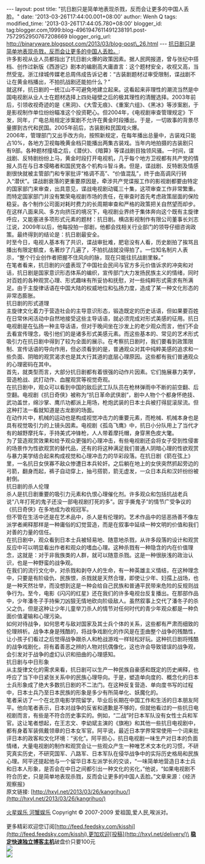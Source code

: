 --- layout: post title:
"抗日剧只是简单地表现杀戮，反而会让更多的中国人丢脸。" date:
'2013-03-26T17:44:00.001+08:00' author: Wenh Q tags: modified\_time:
'2013-03-26T17:44:05.780+08:00' blogger\_id:
tag:blogger.com,1999:blog-4961947611491238191.post-7572952950767208669
blogger\_orig\_url:
http://binaryware.blogspot.com/2013/03/blog-post\_26.html ---
[抗日剧只是简单地表现杀戮，反而会让更多的中国人丢脸。](http://hxyl.net/2013/03/26/kangrihuo/):
\
许多影视从业人员都指出了抗日剧火爆的政策因素。据人民网报道，曾与张纪中搭档、创作过新版《西游记》剧本的编剧高大庸直言：这个题材安全，收视又高，当然受宠。浙江绿城传媒老总周伟成告诉记者：“古装剧题材过审受限制，谍战剧不让在黄金档播出，不拍抗战剧还能拍什么？”\
就这样，抗日剧的一统江山不可避免地建立起来。这看起来非理性的潮流当然是中国电视剧从业人士在题材选择上四处碰壁之后的极其理性的清醒选择。2003年前后，引领收视奇迹的是《黑洞》、《大雪无痕》、《重案六组》、《黑冰》等涉案剧，于是影视制作单位纷纷瞄准这个投资靶心。但2004年，《电视剧审查管理规定》下发，同年，广电总局规定涉案剧不允许在黄金时段播出。于是，一切故事的背景尽量挪到古代和民国。2005年前后，古装剧和民国戏火爆。\
2006年，管理部门又出手改方向，按照新规定，在每年播出总量中，古装戏只能占10%，各地方卫视每晚黄金档只能播出两集古装戏。当年内地拍摄的古装剧只有9部。各种题材撞墙之后，《潜伏》、《暗算》等谍战剧目独领风骚。一时间，谍战剧、反特剧纷纷上马，黄金时段打开电视机，几乎每个地方卫视都有共产党的情报人员在与日本侵略者和国民党各个机构斗智斗勇。但是，谍战剧、反特剧及情感剧很快就被主管部门和专家批评“格调不高”、“价值混乱”，终于由高调风行转入“潜伏”。谍战剧衰落的更重要原因是，牵涉共产党谍报工作的影视剧都要由特定的国家部门来审查，出具意见，谍战电视剧动辄三十集，这项审查工作非常繁重。而特定国家部门并没有繁荣电视剧市场的责任，在审查时首先考虑政策层面的保险稳妥。各个制作公司面对耗时费力的长周期审查和严格的政策把关自然望而却步。\
在这样八面来风、多方向挤压的境况下，电视剧业界终于集体奔向这个既有主旋律呼应，又能塞进多项形式元素的题材：抗日剧。横店影视制作有限公司董事长刘志江说，2009年以后，他每投拍一部剧，他都会找相关行业部门的领导仔细咨询政策。最终得到的结论是：抗日剧最安全。\
时至今日，电视人基本有了共识，谍战审批难，肥皂没有人看，历史剧拍了挨骂且播出有限定额度，名著炒了几遍了，不拍抗战就没得拍了。一位知名制片人表示，“整个行业创作者把握不住风向的脉，现在只能往抗战剧里躲。”\
在笔者看来，抗日剧的兴盛表现了中国社会民间与官方多元价值诉求的冲突和对话，抗日剧是国家意识形态体系的编织，宣传部门大力发扬民族主义的情绪，同时对百姓的各种观赏心理、形式趣味有所妥协和抚慰，对一些纯粹形式需求有所满足。由于主旋律话语在中国大陆的权威地位和弘扬力度，造成了某一种文化形态的非常态膨胀。\
抗日剧的形式道理\
主旋律文化着力于营造社会的主导意识形态，锻造既定的历史话语，但如果要百姓在日常休闲活动中自然地接受这些主导话语，就必须完成对形式美感的征用。抗日电视剧是在弘扬一种主导话语，但对于晚间坐在沙发上的老少观众而言，他们不会去看宣传理念，吸引他们的是诸多形式美感元素。而这些基本的、常见的艺术形式吸引力在抗日剧中得到了较为全面的展示。在考察抗日剧时，我们要看到政策限制、宣传话语的导向作用，但必须看到的是，普通观众对其中纯粹美感的追求和一些负面、阴暗的观赏渴求也是其大行其道的底层心理原因。这些都有我们普通观众的心理密码在其中。\
首先，就类型而言，大部分抗日剧都有着很强的动作片因素。它们施展暴力美学，营造枪战、武打动作、血腥观赏等视觉奇观。\
在抗日剧中，观众可以看到中国的敌后武工队队员在枪林弹雨中不断的前空翻、后空翻。电视剧《抗日奇侠》被称为“抗日革命武侠剧”，剧中人物个个都身怀绝技、武功盖世，绵沙掌、鹰爪功都派上用场，枪炮武装的日本士兵被打得屁滚尿流。但这种打法一看就知道是古龙剧的场面。\
在动作片中，机械的运动也是构成视觉冲击力的重要元素，而枪械、机械本身也是具有视觉吸引力的上镜头因素。电视剧《孤岛飞鹰》中，抗日小分队用上了当代才有的越野摩托车，手持美式冲锋枪，人人带着摩托帽，身穿黑色皮大氅。\
为了营造观赏效果和给予观众更强的心理冲击，有些电视剧还会将女子受到性侵害的场景作为性欲观赏的替代品，还有的将这种满足我们普通人阴暗心理的性欲观赏与暴力美学结合起来构成视觉和心理冲击力的华彩段落。在抗日剧《箭在弦上》里，一名抗日女侠寡不敌众惨遭日本兵轮奸。之后躺在地上的女侠突然抓起旁边的弓箭，翻身而起，裤子自动穿上，抽弓搭箭，箭无虚发，一众日本兵和汉奸纷纷被射倒。\
抗日剧的杀人伦理\
杀人是抗日剧重要的吸引力元素和仇恨心理催化剂。许多观众和包括抗战老兵说“八年打死的鬼子还没一部电视剧打死的多”。因’手撕鬼子”的情节广受争议的《抗日奇侠》在多地成为收视冠军。\
但不管在生活中还是在艺术品中，杀人是有伦理的。艺术作品中的惩恶扬善不像左派学者阐释那样是一种庸俗的幻觉营造，而是在叙事中延续一种文明的价值和我们对善的力量的信任。\
在抗日剧中，观众看到日本士兵被轻易地、随意地杀戮，从许多段落的设计和观赏反应中可以明显看出作者和观众的嗜血心理。这种杀戮有一种隐含的内在价值理念，这就是：对于非我族类的人群，就可以随意杀戮。这是一种很肤浅的政治认识，也是一种野蛮的战争观。\
在我们的流行文化中，对杀戮和剥夺人的生命，有一种英雄主义情结，在这种理念中，只要是有阶级仇、民族恨，杀戮就是天然合理，即使让少年、妇孺上战场，也是一种天然壮举，而没想到这是一种会给自己民族和普通平民带来危险的反规则战争行为。至今，电影《闪闪的红星》还在我们的许多电视台反复播出。在那部作品中，少年潘冬子手持柴刀凶狠无情地砍向阶级敌人。虽然叙事上交代了潘冬子的杀父之仇，但是这种让少年儿童举刀杀人的情节对任何时代的青少年观众都是一种负面价值灌输和心理污染。\
如何对待战争，如何思考与敌对国家及其士兵个体的关系，这些都有严肃而细致的伦理辨析。战争本身是残酷的，将战争戏剧化的作风是在歪曲整个战争的残酷性，让小孩子们看过之后觉得战争跟杀人和枪战游戏一样轻松好玩。这种抗日剧将残酷的战争戏剧化，将有着善恶之辨的人物对抗偶像化，这也许会导致错误的战争观，会引发对于战争的虚幻认识和扭曲的心理感知。\
抗日剧与中日形象\
从主旋律文化的需求来看，抗日剧可以生产一种民族自豪感和既定的历史阐释，也呼应了当下中日紧张关系中的民族心理导向。于是，塑造单向度的、概念化的日本士兵形象成了绝大多数抗日剧的不二法门。在这种反复营造、单向度书写的过程中，日本士兵乃至日本民族的形象是多少有所简单化、妖魔化的。\
笔者采访了一个在北京电影学院留学，毕业后长期在中国工作和生活的日本朋友阿平。他向笔者表示，日本对战争的反省和道歉是不够的，但就他看过的一些抗日电视剧而言，有些是不符合历史事实的。例如，“二战”时日本军队没有女性士兵和军官。这让笔者想起，在王志文、李幼斌主演的《旗袍》和其他一些抗日电视剧中，都有身着军装佩戴领章的日本女军官。阿平说，最近日本学界常常使用一个词来批评日本的政客和文化环境：“劣化”。阿平担心，抗日电视剧一味生产对日本的负面情绪，大量电视剧的制作和观赏会让一些观众产生一种唯艺术文本化的习惯，不研究真实历史，不研究国军、八路军、日本军队在侵华战争中的实际历史格局和民族心理。阿平还提起他与一个留华日本左派学长的交谈，“一味简单地营造日本士兵和日本人形象，是否会在中日之间都引出一种文化的劣化，”他说，“如果电视剧不符合历史，只是简单地表现杀戮，反而会让更多的中国人丢脸。”文章来源：《经济观察报》\
原文链接:
[http://hxyl.net/2013/03/26/kangrihuo/](http://hxyl.net/2013/03/26/kangrihuo/)
\
\
[火星娱乐 河蟹娱乐](http://hxyl.net/) Copyright © 2007-2009
爱祖国,爱人民,唉派对。\
\
更多精彩欢迎您订阅[http://feed.feedsky.com/kisshi](http://feed.feedsky.com/kisshi),更加欢迎[投稿](http://hxyl.net/delivery/)\
[**稳定快速独立博客主机**](http://www.gegehost.com/)破盘价只要100元 \
![](http://img.tongji.linezing.com/922164/tongji.gif)\
![](http://www1.feedsky.com/t1/725824593/kisshi/feedsky/s.gif?r=http://hxyl.net/2013/03/26/kangrihuo/)
